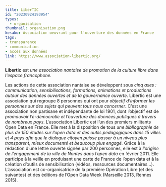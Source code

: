 ```yaml
---
title: LiberTIC
id: "20230924193954"
types:
  - organisation
thumbnail: organisation.png
kesako: Association oeuvrant pour l'ouverture des données en France
tags:
- transparence
- communication
- accès aux données
link: https://www.association-libertic.org/
---
```

**Libertic** est *une association nantaise de promotion de la culture libre dans l'espace francophone.*

Les actions de cette association nantaise se développent sous *cinq axes : communication, sensibilisations, formations, animations et productions autour des données ouvertes et de la gouvernance ouverte*.
Libertic est une association qui regroupe 8 personnes qui ont pour *objectif d’informer les personnes sur des sujets qui peuvent tous nous concerner*. C’est une association non partisane et indépendante de loi 1901, dont l’objectif est de *promouvoir l’e-démocratie et l’ouverture des données publiques à travers de nombreux pays*.
L’association Libertic est l’un des premiers militants Open Data en France. Elle met à la disposition de tous *une bibliographie de plus de 150 études sur l’open data et des outils pédagogiques dans 15 villes et 4 pays afin que le dialogue citoyen puisse passer à un niveau plus transparent, mieux documenté et beaucoup plus engagé.*
Grâce à la rédaction d’une lettre ouverte signée par 200 personnes, elle est à *l’origine de l’engagement de la ville de Nantes dans l’open data* en février 2011. Elle participe à la veille en produisant une carte de France de l’open data et à la création d’outils de sensibilisation (vidéos, ressources documentaires...). 
L’association est co-organisatrice de la première Opération Libre (et des suivantes) et des éditions de l’Open Data Week (Marseille 2013, Rennes 2015).



